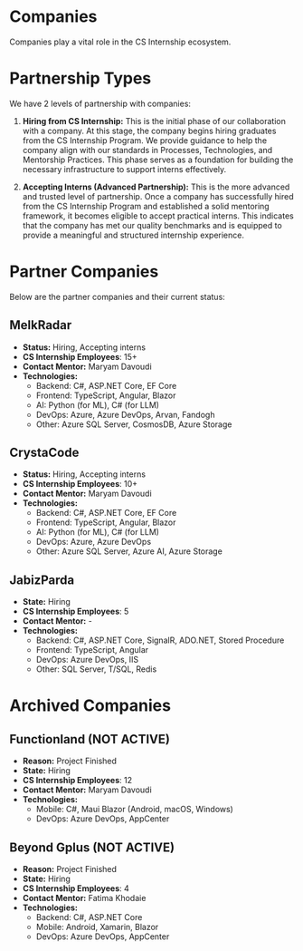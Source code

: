 # Companies
Companies play a vital role in the CS Internship ecosystem.

# Partnership Types

We have 2 levels of partnership with companies:
 1. **Hiring from CS Internship:** This is the initial phase of our collaboration with a company. At this stage, the company begins hiring graduates from the CS Internship Program. We provide guidance to help the company align with our standards in Processes, Technologies, and Mentorship Practices. This phase serves as a foundation for building the necessary infrastructure to support interns effectively.

 2. **Accepting Interns (Advanced Partnership):** This is the more advanced and trusted level of partnership. Once a company has successfully hired from the CS Internship Program and established a solid mentoring framework, it becomes eligible to accept practical interns. This indicates that the company has met our quality benchmarks and is equipped to provide a meaningful and structured internship experience.

 # Partner Companies
Below are the partner companies and their current status:

 ## MelkRadar
  - **Status:** Hiring, Accepting interns
  - **CS Internship Employees**: 15+
  - **Contact Mentor:** Maryam Davoudi
  - **Technologies:** 
    - Backend: C#, ASP.NET Core, EF Core
    - Frontend: TypeScript, Angular, Blazor
    - AI: Python (for ML), C# (for LLM)
    - DevOps: Azure, Azure DevOps, Arvan, Fandogh
    - Other: Azure SQL Server, CosmosDB, Azure Storage

 ## CrystaCode
  - **Status:** Hiring, Accepting interns
  - **CS Internship Employees**: 10+
  - **Contact Mentor:** Maryam Davoudi
  - **Technologies:** 
    - Backend: C#, ASP.NET Core, EF Core
    - Frontend: TypeScript, Angular, Blazor
    - AI: Python (for ML), C# (for LLM)
    - DevOps: Azure, Azure DevOps
    - Other: Azure SQL Server, Azure AI, Azure Storage

  ## JabizParda
  - **State:** Hiring
  - **CS Internship Employees**: 5
  - **Contact Mentor:** -
  - **Technologies:** 
    - Backend: C#, ASP.NET Core, SignalR, ADO.NET, Stored Procedure
    - Frontend: TypeScript, Angular
    - DevOps: Azure DevOps, IIS
    - Other: SQL Server, T/SQL, Redis

# Archived Companies

## Functionland (NOT ACTIVE)
- **Reason:** Project Finished
- **State:** Hiring
- **CS Internship Employees**: 12
- **Contact Mentor:** Maryam Davoudi
- **Technologies:** 
  - Mobile: C#, Maui Blazor (Android, macOS, Windows)
  - DevOps: Azure DevOps, AppCenter
  
## Beyond Gplus (NOT ACTIVE)
  - **Reason:** Project Finished
  - **State:** Hiring
  - **CS Internship Employees**: 4
  - **Contact Mentor:** Fatima Khodaie
  - **Technologies:** 
    - Backend: C#, ASP.NET Core
    - Mobile: Android, Xamarin, Blazor
    - DevOps: Azure DevOps, AppCenter
